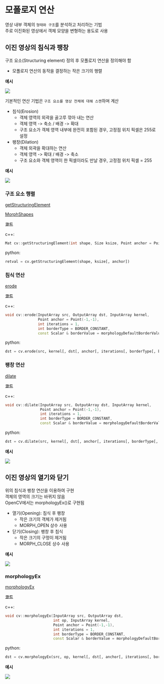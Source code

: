 # 모폴로지 연산

영상 내부 객체의 `형태와 구조`를 분석하고 처리하는 기법   
주로 이진화된 영상에서 객체 모양을 변형하는 용도로 사용   

## 이진 영상의 침식과 팽창

구조 요소(Structuring element) 정의 후 모폴로지 연산을 정의해야 함
- 모폴로지 연산의 동작을 결정하는 작은 크기의 행렬

**예시**

![](images/binarization_example_4.png)

기본적인 연산 기법은 `구조 요소를 영상 전체에 대해 스캔`하며 계산

- 침식(Erosion)
  - 객체 영역의 외곽을 골고루 깎아 내는 연산
  - 객체 영역 -> 축소 / 배경 -> 확대
  - 구조 요소가 객체 영역 내부에 완전히 포함된 경우, 고정점 위치 픽셀은 255로 설정
- 팽창(Dilation)
  - 객체 외곽을 확대하는 연산
  - 객체 영역 -> 확대 / 배경 -> 축소
  - 구조 요소와 객체 영역이 한 픽셀이라도 만날 경우, 고정점 위치 픽셀 = 255

**예시**

![](images/binarization_example_5.png)

### 구조 요소 행렬

[getStructuringElement](https://docs.opencv.org/master/d4/d86/group__imgproc__filter.html#gac342a1bb6eabf6f55c803b09268e36dc)

[MorphShapes](https://docs.opencv.org/master/d4/d86/group__imgproc__filter.html#gac2db39b56866583a95a5680313c314ad)

**코드**

c++:

```cpp
Mat cv::getStructuringElement(int shape, Size ksize, Point anchor = Point(-1,-1))
```

python:

```py
retval = cv.getStructuringElement(shape, ksize[, anchor])
```

### 침식 연산

[erode](https://docs.opencv.org/master/d4/d86/group__imgproc__filter.html#gaeb1e0c1033e3f6b891a25d0511362aeb)

**코드**

c++:

```cpp
void cv::erode(InputArray src, OutputArray dst, InputArray kernel,
               Point anchor = Point(-1,-1),
               int iterations = 1,
               int borderType = BORDER_CONSTANT,
               const Scalar & borderValue = morphologyDefaultBorderValue())
```

python:

```py
dst = cv.erode(src, kernel[, dst[, anchor[, iterations[, borderType[, borderValue]]]]])
```

### 팽창 연산

[dilate](https://docs.opencv.org/master/d4/d86/group__imgproc__filter.html#ga4ff0f3318642c4f469d0e11f242f3b6c)

**코드**

c++:

```cpp
void cv::dilate(InputArray src, OutputArray dst, InputArray kernel,
                Point anchor = Point(-1,-1),
                int iterations = 1,
                int borderType = BORDER_CONSTANT,
                const Scalar & borderValue = morphologyDefaultBorderValue())
```

python:

```py
dst = cv.dilate(src, kernel[, dst[, anchor[, iterations[, borderType[, borderValue]]]]])
```

**예시**

![](images/binarization_example_6.png)

## 이진 영상의 열기와 닫기

위의 침식과 팽창 연산을 이용하여 구현   
객체의 영역의 크기는 바뀌지 않음   
OpenCV에서는 morphologyEx()로 구현됨

- 열기(Opening): 침식 후 팽창
  - 작은 크기의 객체가 제거됨
  - MORPH_OPEN 상수 사용
- 닫기(Closing): 팽창 후 침식
  - 작은 크기의 구멍이 제거됨
  - MORPH_CLOSE 상수 사용

**예시**

![](images/binarization_example_7.png)

### morphologyEx

[morphologyEx](https://docs.opencv.org/master/d4/d86/group__imgproc__filter.html#ga67493776e3ad1a3df63883829375201f)

**코드**

c++:

```cpp
void cv::morphologyEx(InputArray src, OutputArray dst,
                      int op, InputArray kernel,
                      Point anchor = Point(-1,-1),
                      int iterations = 1,
                      int borderType = BORDER_CONSTANT,
                      const Scalar & borderValue = morphologyDefaultBorderValue())
```

python:

```py
dst = cv.morphologyEx(src, op, kernel[, dst[, anchor[, iterations[, borderType[, borderValue]]]]])
```

**예시**

![](images/binarization_example_8.png)
